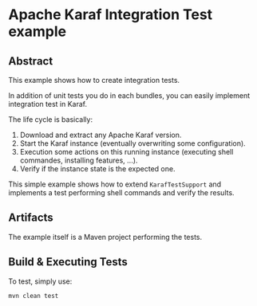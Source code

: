 <!--
    Licensed to the Apache Software Foundation (ASF) under one
    or more contributor license agreements.  See the NOTICE file
    distributed with this work for additional information
    regarding copyright ownership.  The ASF licenses this file
    to you under the Apache License, Version 2.0 (the
    "License"); you may not use this file except in compliance
    with the License.  You may obtain a copy of the License at

      http://www.apache.org/licenses/LICENSE-2.0

    Unless required by applicable law or agreed to in writing,
    software distributed under the License is distributed on an
    "AS IS" BASIS, WITHOUT WARRANTIES OR CONDITIONS OF ANY
    KIND, either express or implied.  See the License for the
    specific language governing permissions and limitations
    under the License.
-->
# Apache Karaf Integration Test example

## Abstract

This example shows how to create integration tests.

In addition of unit tests you do in each bundles, you can easily implement integration test in Karaf.

The life cycle is basically:

1. Download and extract any Apache Karaf version.
2. Start the Karaf instance (eventually overwriting some configuration).
3. Execution some actions on this running instance (executing shell commandes, installing features, ...).
4. Verify if the instance state is the expected one.

This simple example shows how to extend `KarafTestSupport` and implements a test performing shell commands and verify
the results.

## Artifacts

The example itself is a Maven project performing the tests.

## Build & Executing Tests

To test, simply use:

```
mvn clean test
```